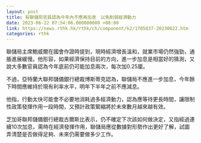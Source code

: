 ```yaml
---
layout: post
title: 有聯儲局官員認為今年內不應再加息　以免削弱經濟動力
date: 2023-06-22 07:54:06.000000000 +08:00
link: https://news.rthk.hk/rthk/ch/component/k2/1705837-20230622.htm
categories: rthk
---
```


聯儲局主席鮑威爾在國會作證時提到，現時經濟增長溫和，就業市場仍然強勁，通脹進展緩慢。他形容，如果經濟保持目前的方向，進一步加息是相當好的猜測，又說大多數官員認為今年底前仍可能加息兩次，每次加0.25厘。

不過，亞特蘭大聯邦儲備銀行總裁博斯蒂克認為，聯儲局不應進一步加息，今年餘下時間應維持於現有利率水平，明年下半年之前不應減息。

他指，行動太快可能會不必要地消耗過多經濟動力，認為應等待更長時間，讓限制性政策發揮作用一段時間，又預計政策緊縮將於未來數月越來越有效。

芝加哥聯邦儲備銀行總裁古爾斯比表示，仍不確定下次該如何做決定，又指經過連續10次加息，需時在經濟發揮作用，聯儲局應從數據對形勢作出更好了解，試圖弄清楚是否做得足夠、未來仍需要做多少工作。

